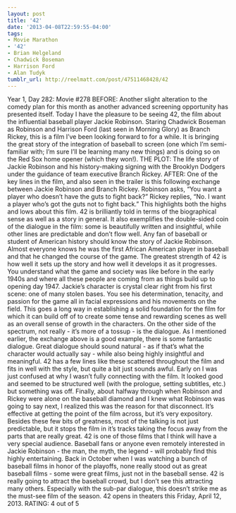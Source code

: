 ```yaml
---
layout: post
title: '42'
date: '2013-04-08T22:59:55-04:00'
tags:
- Movie Marathon
- '42'
- Brian Helgeland
- Chadwick Boseman
- Harrison Ford
- Alan Tudyk
tumblr_url: http://reelmatt.com/post/47511468428/42
---
```



Year 1, Day 282: Movie #278
BEFORE: Another slight alteration to the comedy plan for this month as another advanced screening opportunity has presented itself. Today I have the pleasure to be seeing 42, the film about the influential baseball player Jackie Robinson. Staring Chadwick Boseman as Robinson and Harrison Ford (last seen in Morning Glory) as Branch Rickey, this is a film I’ve been looking forward to for a while. It is bringing the great story of the integration of baseball to screen (one which I’m semi-familiar with; I’m sure I’ll be learning many new things) and is doing so on the Red Sox home opener (which they won!).
THE PLOT: The life story of Jackie Robinson and his history-making signing with the Brooklyn Dodgers under the guidance of team executive Branch Rickey.
AFTER: One of the key lines in the film, and also seen in the trailer is this following exchange between Jackie Robinson and Branch Rickey. Robinson asks, “You want a player who doesn’t have the guts to fight back?” Rickey replies, “No. I want a player who’s got the guts not to fight back.” This highlights both the highs and lows about this film. 42 is brilliantly told in terms of the biographical sense as well as a story in general. It also exemplifies the double-sided coin of the dialogue in the film: some is beautifully written and insightful, while other lines are predictable and don’t flow well.
Any fan of baseball or student of American history should know the story of Jackie Robinson. Almost everyone knows he was the first African American player in baseball and that he changed the course of the game. The greatest strength of 42 is how well it sets up the story and how well it develops it as it progresses. You understand what the game and society was like before in the early 1940s and where all these people are coming from as things build up to opening day 1947. Jackie’s character is crystal clear right from his first scene: one of many stolen bases. You see his determination, tenacity, and passion for the game all in facial expressions and his movements on the field. This goes a long way in establishing a solid foundation for the film for which it can build off of to create some tense and rewarding scenes as well as an overall sense of growth in the characters.
On the other side of the spectrum, not really - it’s more of a tossup - is the dialogue. As I mentioned earlier, the exchange above is a good example, there is some fantastic dialogue. Great dialogue should sound natural - as if that’s what the character would actually say - while also being highly insightful and meaningful. 42 has a few lines like these scattered throughout the film and fits in well with the style, but quite a bit just sounds awful. Early on I was just confused at why I wasn’t fully connecting with the film. It looked good and seemed to be structured well (with the prologue, setting subtitles, etc.) but something was off. Finally, about halfway through when Robinson and Rickey were alone on the baseball diamond and I knew what Robinson was going to say next, I realized this was the reason for that disconnect. It’s effective at getting the point of the film across, but it’s very expository. Besides these few bits of greatness, most of the talking is not just predictable, but it stops the film in it’s tracks taking the focus away from the parts that are really great.
42 is one of those films that I think will have a very special audience. Baseball fans or anyone even remotely interested in Jackie Robinson - the man, the myth, the legend - will probably find this highly entertaining. Back in October when I was watching a bunch of baseball films in honor of the playoffs, none really stood out as great baseball films - some were great films, just not in the baseball sense. 42 is really going to attract the baseball crowd, but I don’t see this attracting many others. Especially with the sub-par dialogue, this doesn’t strike me as the must-see film of the season.
42 opens in theaters this Friday, April 12, 2013.
RATING: 4 out of 5 
